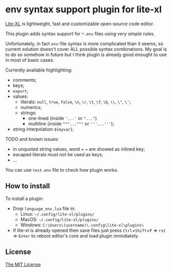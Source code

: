 # env syntax support plugin for lite-xl

[Lite-XL](https://lite-xl.com/) is lightweight, fast and customizable open-source code editor.

This plugin adds syntax support for `*.env` files using *very simple* rules.

Unfortunately, in fact `env`-file syntax is more complicated than it seems, so current solution doesn't cover ALL possible syntax combinations.
My goal is to do so somehow in future but I think plugin is already good enought to use in most of basic cases.

Currently available highlighting:
* comments;
* keys;
* `export`;
* values: 
  * literals: `null`, `true`, `false`, `\n`, `\r`, `\t`, `\f`, `\b`, `\\`, `\"`, `\'`;
  * numerics;
  * strings:
    * one-lined (inside `'...'` or `"..."`) 
    * multiline (inside `"""..."""` or `'''...'''`);
* string interpolation `${myvar}`;

TODO and known issues:
* in unquoted string values, word + `=` are showed as inlined key;
* escaped literals must not be used as keys;
* ...

You can use `test.env` file to check how plugin works.

## How to install

To install a plugin:

* Drop `language_env.lua` file in:
    * Linux: `~/.config/lite-xl/plugins/`
    * MacOS: `~/.config/lite-xl/plugins/`
    * Windows: `C:\Users\(username)\.config\lite-xl\plugins\`
* If lite-xl is already opened then save files just press `Ctrl`+`Shift`+`P` => `rst` => `Enter` to reboot editor's core and load plugin immidiately.

## License

[The MIT License](LICENSE)
